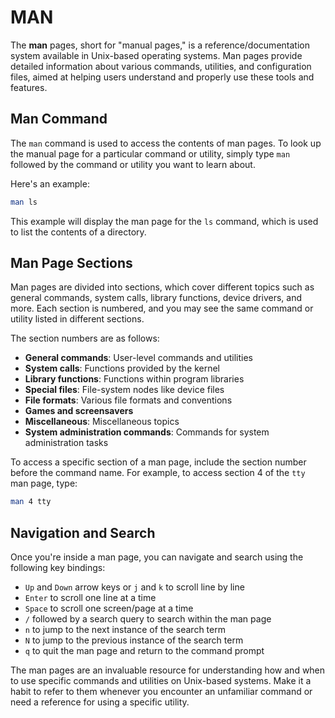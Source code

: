 # MAN

The **man** pages, short for "manual pages," is a reference/documentation system available in Unix-based operating systems. Man pages provide detailed information about various commands, utilities, and configuration files, aimed at helping users understand and properly use these tools and features.

## Man Command

The `man` command is used to access the contents of man pages. To look up the manual page for a particular command or utility, simply type `man` followed by the command or utility you want to learn about.

Here's an example:

```bash
man ls
```

This example will display the man page for the `ls` command, which is used to list the contents of a directory.

## Man Page Sections

Man pages are divided into sections, which cover different topics such as general commands, system calls, library functions, device drivers, and more. Each section is numbered, and you may see the same command or utility listed in different sections. 

The section numbers are as follows:

- **General commands**: User-level commands and utilities
- **System calls**: Functions provided by the kernel
- **Library functions**: Functions within program libraries
- **Special files**: File-system nodes like device files
- **File formats**: Various file formats and conventions
- **Games and screensavers**
- **Miscellaneous**: Miscellaneous topics
- **System administration commands**: Commands for system administration tasks

To access a specific section of a man page, include the section number before the command name. For example, to access section 4 of the `tty` man page, type:

```bash
man 4 tty
```

## Navigation and Search

Once you're inside a man page, you can navigate and search using the following key bindings:

- `Up` and `Down` arrow keys or `j` and `k` to scroll line by line
- `Enter` to scroll one line at a time
- `Space` to scroll one screen/page at a time
- `/` followed by a search query to search within the man page
- `n` to jump to the next instance of the search term
- `N` to jump to the previous instance of the search term
- `q` to quit the man page and return to the command prompt

The man pages are an invaluable resource for understanding how and when to use specific commands and utilities on Unix-based systems. Make it a habit to refer to them whenever you encounter an unfamiliar command or need a reference for using a specific utility.
